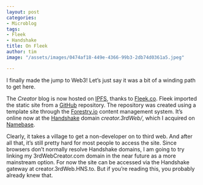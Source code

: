 ```yaml
---
layout: post
categories:
- Microblog
tags:
- Fleek
- Handshake
title: On Fleek
author: tim
image: "/assets/images/0474af18-449e-4366-99b3-2db74d0361a5.jpeg"

---
```

I finally made the jump to Web3! Let’s just say it was a bit of a winding path to get here.

The _Creator_ blog is now hosted on [IPFS](), thanks to [Fleek.co](). Fleek imported the static site from a [GitHub](https://github.com/) repository. The repository was created using a template site through the [Forestry.io](https://www.forestry.io/) content management system. It’s online now at the [Handshake](https://handshake.org/) domain _creator.3rdWeb/_, which I acquired on [Namebase](https://www.namebase.io/).

Clearly, it takes a village to get a non-developer on to third web. And after all that, it’s still pretty hard for most people to access the site. Since browsers don’t normally resolve Handshake domains, I am going to try linking my 3rdWebCreator.com domain in the near future as a more mainstream option. For now the site can be accessed via the Handshake gateway at creator.3rdWeb.HNS.to. But if you’re reading this, you probably already knew that.